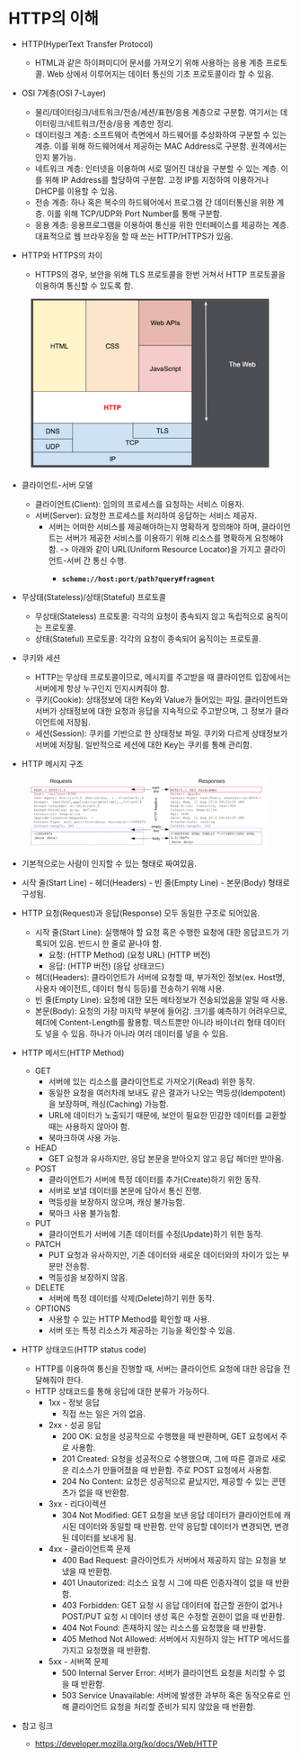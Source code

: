 # HTTP의 이해

* HTTP(HyperText Transfer Protocol)
  * HTML과 같은 하이퍼미디어 문서를 가져오기 위해 사용하는 응용 계층 프로토콜. Web 상에서 이루어지는 데이터 통신의 기초 프로토콜이라 할 수 있음.

* OSI 7계층(OSI 7-Layer)
  * 물리/데이터링크/네트워크/전송/세션/표현/응용 계층으로 구분함. 여기서는 데이터링크/네트워크/전송/응용 계층만 정리.
  * 데이터링크 계층: 소프트웨어 측면에서 하드웨어를 추상화하여 구분할 수 있는 계층. 이를 위해 하드웨어에서 제공하는 MAC Address로 구분함. 원격에서는 인지 불가능.
  * 네트워크 계층: 인터넷을 이용하여 서로 떨어진 대상을 구분할 수 있는 계층. 이를 위해 IP Address를 할당하여 구분함. 고정 IP를 지정하여 이용하거나 DHCP를 이용할 수 있음.
  * 전송 계층: 하나 혹은 복수의 하드웨어에서 프로그램 간 데이터통신을 위한 계층. 이를 위해 TCP/UDP와 Port Number를 통해 구분함.
  * 응용 계층: 응용프로그램을 이용하여 통신을 위한 인터페이스를 제공하는 계층. 대표적으로 웹 브라우징을 할 때 쓰는 HTTP/HTTPS가 있음.

* HTTP와 HTTPS의 차이
  * HTTPS의 경우, 보안을 위해 TLS 프로토콜을 한번 거쳐서 HTTP 프로토콜을 이용하여 통신할 수 있도록 함.

<figure><img src="./images/http-layers.png" alt=""><figcaption></figcaption></figure>

* 클라이언트-서버 모델
  * 클라이언트(Client): 임의의 프로세스를 요청하는 서비스 이용자.
  * 서버(Server): 요청한 프로세스를 처리하여 응답하는 서비스 제공자.
    * 서버는 어떠한 서비스를 제공해야하는지 명확하게 정의해야 하며, 클라이언트는 서버가 제공한 서비스를 이용하기 위해 리소스를 명확하게 요청해야 함. -> 아래와 같이 URL(Uniform Resource Locator)을 가지고 클라이언트-서버 간 통신 수행.
      * <pre class="language-ini"><code class="lang-ini"><strong>scheme://host:port/path?query#fragment
        </strong></code></pre>

* 무상태(Stateless)/상태(Stateful) 프로토콜
  * 무상태(Stateless) 프로토콜: 각각의 요청이 종속되지 않고 독립적으로 움직이는 프로토콜.
  * 상태(Stateful) 프로토콜: 각각의 요청이 종속되어 움직이는 프로토콜.

* 쿠키와 세션
  * HTTP는 무상태 프로토콜이므로, 메시지를 주고받을 때 클라이언트 입장에서는 서버에게 항상 누구인지 인지시켜줘야 함.
  * 쿠키(Cookie): 상태정보에 대한 Key와 Value가 들어있는 파일. 클라이언트와 서버가 상태정보에 대한 요청과 응답을 지속적으로 주고받으며, 그 정보가 클라이언트에 저장됨.
  * 세션(Session): 쿠키를 기반으로 한 상태정보 파일. 쿠키와 다르게 상태정보가 서버에 저장됨. 일반적으로 세션에 대한 Key는 쿠키를 통해 관리함.

* HTTP 메시지 구조

<figure><img src="./images/httpmsgstructure2.png" alt=""><figcaption></figcaption></figure>

* 기본적으로는 사람이 인지할 수 있는 형태로 짜여있음.
* 시작 줄(Start Line) - 헤더(Headers) - 빈 줄(Empty Line) - 본문(Body) 형태로 구성됨.
* HTTP 요청(Request)과 응답(Response) 모두 동일한 구조로 되어있음.
  * 시작 줄(Start Line): 실행해야 할 요청 혹은 수행한 요청에 대한 응답코드가 기록되어 있음. 반드시 한 줄로 끝나야 함.
    * 요청: (HTTP Method) (요청 URL) (HTTP 버전)
    * 응답: (HTTP 버전) (응답 상태코드)
  * 헤더(Headers): 클라이언트가 서버에 요청할 때, 부가적인 정보(ex. Host명, 사용자 에이전트, 데이터 형식 등등)를 전송하기 위해 사용.
  * 빈 줄(Empty Line): 요청에 대한 모든 메타정보가 전송되었음을 알릴 때 사용.
  * 본문(Body): 요청의 가장 마지막 부분에 들어감. 크기를 예측하기 어려우므로, 헤더에 Content-Length를 활용함. 텍스트뿐만 아니라 바이너리 형태 데이터도 넣을 수 있음. 하나가 아니라 여러 데이터를 넣을 수 있음.

* HTTP 메서드(HTTP Method)
  * GET
    * 서버에 있는 리소스를 클라이언트로 가져오기(Read) 위한 동작.
    * 동일한 요청을 여러차례 보내도 같은 결과가 나오는 멱등성(Idempotent)을 보장하며, 캐싱(Caching) 가능함.
    * URL에 데이터가 노출되기 때문에, 보안이 필요한 민감한 데이터를 교환할때는 사용하지 않아야 함.
    * 북마크하여 사용 가능.
  * HEAD
    * GET 요청과 유사하지만, 응답 본문을 받아오지 않고 응답 헤더만 받아옴.
  * POST
    * 클라이언트가 서버에 특정 데이터를 추가(Create)하기 위한 동작.
    * 서버로 보낼 데이터를 본문에 담아서 통신 진행.
    * 멱등성을 보장하지 않으며, 캐싱 불가능함.
    * 북마크 사용 불가능함.
  * PUT
    * 클라이언트가 서버에 기존 데이터를 수정(Update)하기 위한 동작.
  * PATCH
    * PUT 요청과 유사하지만, 기존 데이터와 새로운 데이터와의 차이가 있는 부분만 전송함.
    * 멱등성을 보장하지 않음.
  * DELETE
    * 서버에 특정 데이터를 삭제(Delete)하기 위한 동작.
  * OPTIONS
    * 사용할 수 있는 HTTP Method를 확인할 때 사용.
    * 서버 또는 특정 리소스가 제공하는 기능을 확인할 수 있음.

* HTTP 상태코드(HTTP status code)
  * HTTP를 이용하여 통신을 진행할 때, 서버는 클라이언트 요청에 대한 응답을 전달해줘야 한다.
  * HTTP 상태코드를 통해 응답에 대한 분류가 가능하다.
    * 1xx - 정보 응답
      * 직접 쓰는 일은 거의 없음.
    * 2xx - 성공 응답
      * 200 OK: 요청을 성공적으로 수행했을 때 반환하며, GET 요청에서 주로 사용함.
      * 201 Created: 요청을 성공적으로 수행했으며, 그에 따른 결과로 새로운 리소스가 만들어졌을 때 반환함. 주로 POST 요청에서 사용함.
      * 204 No Content: 요청은 성공적으로 끝났지만, 제공할 수 있는 콘텐츠가 없을 때 반환함.
    * 3xx - 리다이렉션
      * 304 Not Modified: GET 요청을 보낸 응답 데이터가 클라이언트에 캐시된 데이터와 동일할 때 반환함. 만약 응답할 데이터가 변경되면, 변경된 데이터를 보내게 됨.
    * 4xx - 클라이언트쪽 문제
      * 400 Bad Request: 클라이언트가 서버에서 제공하지 않는 요청을 보냈을 때 반환함.
      * 401 Unautorized: 리소스 요청 시 그에 따른 인증자격이 없을 때 반환함.
      * 403 Forbidden: GET 요청 시 응답 데이터에 접근할 권한이 없거나 POST/PUT 요청 시 데이터 생성 혹은 수정할 권한이 없을 때 반환함.
      * 404 Not Found: 존재하지 않는 리소스를 요청했을 때 반환함.
      * 405 Method Not Allowed: 서버에서 지원하지 않는 HTTP 메서드를 가지고 요청했을 때 반환함.
    * 5xx - 서버쪽 문제
      * 500 Internal Server Error: 서버가 클라이언트 요청을 처리할 수 없을 때 반환함.
      * 503 Service Unavailable: 서버에 발생한 과부하 혹은 동작오류로 인해 클라이언트 요청을 처리할 준비가 되지 않았을 때 반환함.

* 참고 링크
  * https://developer.mozilla.org/ko/docs/Web/HTTP
